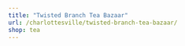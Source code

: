 ```yaml
---
title: "Twisted Branch Tea Bazaar"
url: /charlottesville/twisted-branch-tea-bazaar/
shop: tea
---
```

